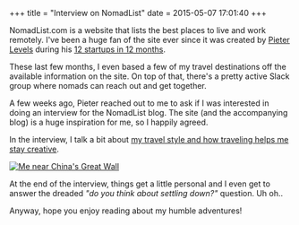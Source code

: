 +++
title = "Interview on NomadList"
date = 2015-05-07 17:01:40
+++

NomadList.com is a website that lists the best places to live and work remotely. I've been a huge fan of the site ever since it was created by [Pieter Levels](https://levels.io/) during his [12 startups in 12 months](https://levels.io/12-startups-12-months/).

These last few months, I even based a few of my travel destinations off the available information on the site. On top of that, there's a pretty active Slack group where nomads can reach out and get together.

A few weeks ago, Pieter reached out to me to ask if I was interested in doing an interview for the NomadList blog. The site (and the accompanying blog) is a huge inspiration for me, so I happily agreed.

In the interview, I talk a bit about [my travel style and how traveling helps me stay creative](https://nomadlist.com/stories/slow-travel).

[![Me near China's Great Wall](/media/2015/nomadlist.jpg)](https://nomadlist.com/stories/slow-travel)

At the end of the interview, things get a little personal and I even get to answer the dreaded _"do you think about settling down?"_ question. Uh oh..

Anyway, hope you enjoy reading about my humble adventures!



